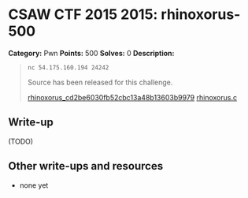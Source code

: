 # CSAW CTF 2015 2015: rhinoxorus-500

**Category:** Pwn
**Points:** 500
**Solves:** 0
**Description:**

> `nc 54.175.160.194 24242`
>
> Source has been released for this challenge.
>
> [rhinoxorus_cd2be6030fb52cbc13a48b13603b9979](rhinoxorus_cd2be6030fb52cbc13a48b13603b9979)
> [rhinoxorus.c](rhinoxorus.c)
>
>


## Write-up

(TODO)

## Other write-ups and resources

* none yet
